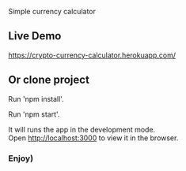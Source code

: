 Simple currency calculator

## Live Demo

https://crypto-currency-calculator.herokuapp.com/

## Or clone project

Run 'npm install'.

Run 'npm start'.

It will runs the app in the development mode.<br>
Open [http://localhost:3000](http://localhost:3000) to view it in the browser.

### Enjoy)

